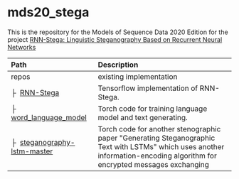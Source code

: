 # mds20_stega
This is the repository for the Models of Sequence Data 2020 Edition for the project [RNN-Stega: Linguistic Steganography Based on Recurrent Neural Networks](http://static.tongtianta.site/paper_pdf/899f6470-c222-11e9-9474-00163e08bb86.pdf)

| Path  | Description
| :---  | :----------
| repos | existing implementation
| &boxvr;&nbsp; [RNN-Stega](https://github.com/YangzlTHU/RNN-Stega) | Tensorflow implementation of RNN-Stega.
| &boxvr;&nbsp; [word_language_model](https://github.com/pytorch/examples/tree/master/word_language_model) | Torch code for training language model and text generating.
| &boxvr;&nbsp; [steganography-lstm-master](https://github.com/tbfang/steganography-lstm) | Torch code for another stenographic paper "Generating Steganographic Text with LSTMs" which uses another information-encoding algorithm for encrypted messages exchanging

